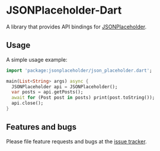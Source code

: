 # JSONPlaceholder-Dart

A library that provides API bindings for [JSONPlaceholder](https://jsonplaceholder.typicode.com/).

## Usage

A simple usage example:

```dart
import 'package:jsonplaceholder/json_placeholder.dart';

main(List<String> args) async {
  JSONPlaceholder api = JSONPlaceholder();
  var posts = api.getPosts();
  await for (Post post in posts) print(post.toString());
  api.close();
}
```

## Features and bugs

Please file feature requests and bugs at the [issue tracker][tracker].

[tracker]: http://example.com/issues/replaceme
